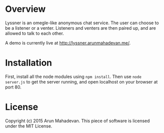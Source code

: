 # Overview
Lyssner is an omegle-like anonymous chat service. The user can choose to be a listener or a venter. Listeners and venters are then paired up, and are allowed to talk to each other.

A demo is currently live at http://lyssner.arunmahadevan.me/.


# Installation

First, install all the node modules using `npm install`. Then use `node server.js` to get the server running, and open localhost on your browser at port 80.

# License

Copyright (c) 2015 Arun Mahadevan. This piece of software is licensed under the MIT License.
